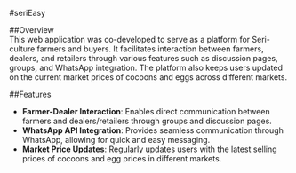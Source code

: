#seriEasy  <br>

##Overview <br>
This web application was co-developed to serve as a platform for Seri-culture farmers and buyers. It facilitates interaction between farmers, dealers, and retailers through various features such as discussion pages, groups, and WhatsApp integration. The platform also keeps users updated on the current market prices of cocoons and eggs across different markets.

##Features <br>
- **Farmer-Dealer Interaction**: Enables direct communication between farmers and dealers/retailers through groups and discussion pages. <br>
- **WhatsApp API Integration**: Provides seamless communication through WhatsApp, allowing for quick and easy messaging. <br>
- **Market Price Updates**: Regularly updates users with the latest selling prices of cocoons and egg prices in different markets. <br>

 
 
